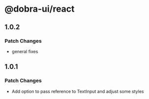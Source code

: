 # @dobra-ui/react

## 1.0.2

### Patch Changes

- general fixes

## 1.0.1

### Patch Changes

- Add option to pass reference to TextInput and adjust some styles
